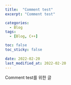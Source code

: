 ```yaml
---
title:  "Comment test"
excerpt: "Comment test"

categories:
  - Blog
tags:
  - [Blog, C++]

toc: false
toc_sticky: false
 
date: 2022-02-20
last_modified_at: 2022-02-20
---
```


Comment test를 위한 글